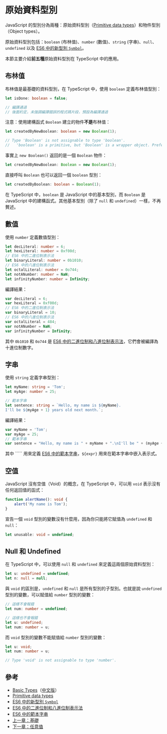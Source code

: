 # 原始資料型別

JavaScript 的型別分為兩種：原始資料型別（[Primitive data types](https://developer.mozilla.org/en-US/docs/Glossary/Primitive)）和物件型別（Object types）。

原始資料型別包括：`boolean` \(布林值\)、`number` \(數值\)、`string` \(字串\)、`null`、`undefined` 以及 [ES6 中的新型別 `Symbol`](http://es6.ruanyifeng.com/#docs/symbol)。

本節主要介紹**前五種**原始資料型別在 TypeScript 中的應用。

## 布林值

布林值是最基礎的資料型別，在 TypeScript 中，使用 `boolean` 定義布林值型別：

```typescript
let isDone: boolean = false;

// 編譯通過
// 後面約定，未強調編譯錯誤的程式碼片段，預設為編譯通過
```

注意：使用建構函式 `Boolean` 建立的物件**不是**布林值：

```typescript
let createdByNewBoolean: boolean = new Boolean(1);

// Type 'Boolean' is not assignable to type 'boolean'.
//   'boolean' is a primitive, but 'Boolean' is a wrapper object. Prefer using 'boolean' when possible.
```

事實上 `new Boolean()` 返回的是一個 `Boolean` 物件：

```typescript
let createdByNewBoolean: Boolean = new Boolean(1);
```

直接呼叫 `Boolean` 也可以返回一個 `boolean` 型別：

```typescript
let createdByBoolean: boolean = Boolean(1);
```

在 TypeScript 中，`boolean` 是 JavaScript 中的基本型別，而 `Boolean` 是 JavaScript 中的建構函式。其他基本型別（除了 `null` 和 `undefined`）一樣，不再贅述。

## 數值

使用 `number` 定義數值型別：

```typescript
let decLiteral: number = 6;
let hexLiteral: number = 0xf00d;
// ES6 中的二進位制表示法
let binaryLiteral: number = 0b1010;
// ES6 中的八進位制表示法
let octalLiteral: number = 0o744;
let notANumber: number = NaN;
let infinityNumber: number = Infinity;
```

編譯結果：

```javascript
var decLiteral = 6;
var hexLiteral = 0xf00d;
// ES6 中的二進位制表示法
var binaryLiteral = 10;
// ES6 中的八進位制表示法
var octalLiteral = 484;
var notANumber = NaN;
var infinityNumber = Infinity;
```

其中 `0b1010` 和 `0o744` 是 [ES6 中的二進位制和八進位制表示法](http://es6.ruanyifeng.com/#docs/number#二進位制和八進位制表示法)，它們會被編譯為十進位制數字。

## 字串

使用 `string` 定義字串型別：

```typescript
let myName: string = 'Tom';
let myAge: number = 25;

// 範本字串
let sentence: string = `Hello, my name is ${myName}.
I'll be ${myAge + 1} years old next month.`;
```

編譯結果：

```javascript
var myName = 'Tom';
var myAge = 25;
// 範本字串
var sentence = "Hello, my name is " + myName + ".\nI'll be " + (myAge + 1) + " years old next month.";
```

其中 ````` 用來定義 [ES6 中的範本字串](http://es6.ruanyifeng.com/#docs/string#範本字串)，`${expr}` 用來在範本字串中嵌入表示式。

## 空值

JavaScript 沒有空值（Void）的概念，在 TypeScript 中，可以用 `void` 表示沒有任何返回值的函式：

```typescript
function alertName(): void {
    alert('My name is Tom');
}
```

宣告一個 `void` 型別的變數沒有什麼用，因為你只能將它賦值為 `undefined` 和 `null`：

```typescript
let unusable: void = undefined;
```

## Null 和 Undefined

在 TypeScript 中，可以使用 `null` 和 `undefined` 來定義這兩個原始資料型別：

```typescript
let u: undefined = undefined;
let n: null = null;
```

與 `void` 的區別是，`undefined` 和 `null` 是所有型別的子型別。也就是說 `undefined` 型別的變數，可以賦值給 `number` 型別的變數：

```typescript
// 這樣不會報錯
let num: number = undefined;
```

```typescript
// 這樣也不會報錯
let u: undefined;
let num: number = u;
```

而 `void` 型別的變數不能賦值給 `number` 型別的變數：

```typescript
let u: void;
let num: number = u;

// Type 'void' is not assignable to type 'number'.
```

## 參考

* [Basic Types](http://www.typescriptlang.org/docs/handbook/basic-types.html)（[中文版](https://zhongsp.gitbooks.io/typescript-handbook/content/doc/handbook/Basic%20Types.html)）
* [Primitive data types](https://developer.mozilla.org/en-US/docs/Glossary/Primitive)
* [ES6 中的新型別 `Symbol`](http://es6.ruanyifeng.com/#docs/symbol)
* [ES6 中的二進位制和八進位制表示法](http://es6.ruanyifeng.com/#docs/number#二進位制和八進位制表示法)
* [ES6 中的範本字串](http://es6.ruanyifeng.com/#docs/string#範本字串)
* [上一章：基礎](./)
* [下一章：任意值](any.md)

